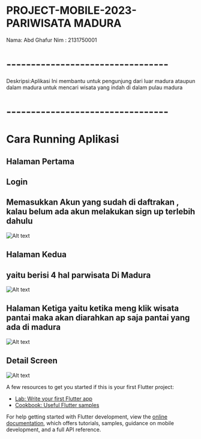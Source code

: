 # PROJECT-MOBILE-2023- PARIWISATA MADURA
Nama: Abd Ghafur
Nim : 2131750001
# ---------------------------------
Deskripsi:Aplikasi Ini membantu untuk pengunjung dari luar madura ataupun dalam madura untuk mencari wisata yang indah di dalam pulau madura
# ---------------------------------
# Cara Running Aplikasi

## Halaman Pertama
## Login
## Memasukkan Akun yang sudah di daftrakan , kalau belum ada akun melakukan sign up terlebih dahulu

![Alt text](image.png)

## Halaman Kedua
## yaitu berisi 4 hal parwisata Di Madura
![Alt text](image-1.png)

## Halaman Ketiga yaitu ketika meng klik wisata pantai maka akan diarahkan ap saja pantai yang ada di madura

![Alt text](image-2.png)
## Detail Screen
![Alt text](image-3.png)

A few resources to get you started if this is your first Flutter project:

- [Lab: Write your first Flutter app](https://docs.flutter.dev/get-started/codelab)
- [Cookbook: Useful Flutter samples](https://docs.flutter.dev/cookbook)

For help getting started with Flutter development, view the
[online documentation](https://docs.flutter.dev/), which offers tutorials,
samples, guidance on mobile development, and a full API reference.
